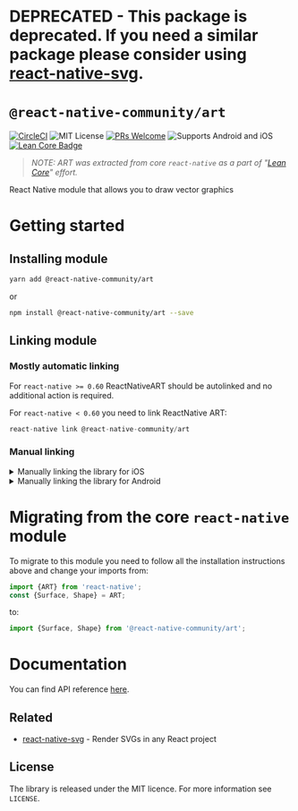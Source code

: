 # **DEPRECATED** - This package is deprecated. If you need a similar package please consider using [react-native-svg](https://github.com/react-native-svg/react-native-svg).
# `@react-native-community/art`

[![CircleCI][circle-ci-badge]][circle-ci]
![MIT License][license-badge]
[![PRs Welcome][pr-welcome-badge]][make-a-pr]
![Supports Android and iOS][support-badge]
[![Lean Core Badge][lean-core-badge]][lean-core-issue]

> _NOTE: ART was extracted from core `react-native` as a part of "[Lean Core](https://github.com/facebook/react-native/issues/23313)" effort._

React Native module that allows you to draw vector graphics

# Getting started

## Installing module

```sh
yarn add @react-native-community/art
```

or

```sh
npm install @react-native-community/art --save
```

## Linking module

### Mostly automatic linking

For `react-native >= 0.60` ReactNativeART should be autolinked and no additional action is required.

For `react-native < 0.60` you need to link ReactNative ART:

```js
react-native link @react-native-community/art
```

### Manual linking

<details>
<summary>Manually linking the library for iOS</summary>

#### `Open project.xcodeproj in Xcode`

Drag `RNCSlider.xcodeproj` to your project on Xcode (usually under the Libraries group on Xcode):
![xcode-add](https://facebook.github.io/react-native/docs/assets/AddToLibraries.png)

#### Link `libART.a` binary with libraries

Click on your main project file (the one that represents the `.xcodeproj`) select `Build Phases` and drag the static library from the `Products` folder inside the Library you are importing to `Link Binary With Libraries` (or use the `+` sign and choose library from the list):

![xcode-link](https://facebook.github.io/react-native/docs/assets/AddToBuildPhases.png)

</details>

<details>
<summary>Manually linking the library for Android</summary>

#### `android/settings.gradle`

```groovy
include ':react-native-art'
project(':react-native-art').projectDir = new File(rootProject.projectDir, '../node_modules/@react-native-community/art/android')
```

#### `android/app/build.gradle`

```groovy
dependencies {
   ...
   implementation project(':react-native-art')
}
```

#### `android/app/src/main/.../MainApplication.java`

On top, where imports are:

```java
import com.reactnativecommunity.art.ARTPackage;
```

Add the `ARTPackage` class to your list of exported packages.

```java
@Override
protected List<ReactPackage> getPackages() {
    return Arrays.asList(
            new MainReactPackage(),
            new ARTPackage()
    );
}
```

</details>

# Migrating from the core `react-native` module

To migrate to this module you need to follow all the installation instructions above and change your imports from:

```js
import {ART} from 'react-native';
const {Surface, Shape} = ART;
```

to:

```js
import {Surface, Shape} from '@react-native-community/art';
```

# Documentation

You can find API reference [here](https://github.com/react-native-community/art/tree/master/docs/api.md).

## Related

- [react-native-svg](https://github.com/react-native-community/react-native-svg) - Render SVGs in any React project

## License

The library is released under the MIT licence. For more information see `LICENSE`.

[support-badge]:https://img.shields.io/badge/platforms-android%20|%20ios-lightgrey.svg?style=flat-square
[make-a-pr]:http://makeapullrequest.com
[pr-welcome-badge]:https://img.shields.io/badge/PRs-welcome-brightgreen.svg?style=flat-square
[license-badge]:https://img.shields.io/npm/l/@react-native-community/slider.svg?style=flat-square
[circle-ci]:https://circleci.com/gh/react-native-community/art
[circle-ci-badge]: https://img.shields.io/circleci/project/github/react-native-community/art/master.svg?style=flat-square
[lean-core-badge]: https://img.shields.io/badge/Lean%20Core-Extracted-brightgreen.svg?style=flat-square
[lean-core-issue]: https://github.com/facebook/react-native/issues/23313
